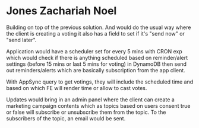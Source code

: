 # Jones Zachariah Noel

Building on top of the previous solution. And would do the usual way where the client is creating a voting it also has a field to set if it's "send now" or "send later".

Application would have a scheduler set for every 5 mins with CRON exp which would check if there is anything scheduled based on reminder/alert settings (before 15 mins or last 5 mins for voting) in DynamoDB then send out reminders/alerts which are basically subscription from the app client.

With AppSync query to get votings, they will include the scheduled time and based on which FE will render time or allow to cast votes.

Updates would bring in an admin panel where the client can create a marketing campaign contents which as topics based on users consent true or false will subscribe or unsubscribe them from the topic. To the subscribers of the topic, an email would be sent.
